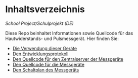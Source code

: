 # Inhaltsverzeichnis
*School Project/Schulprojekt (DE)*

Diese Repo beinhaltet Informationen sowie Quellcode für das Hautwiderstands- und 
Pulsmessgerät. 
Hier finden Sie:
- [Die Verwendung dieser Geräte](Verwendung.md)
- [Den Entwicklungsprotokoll](Entwicklungsprotokoll.md)
- [Den Quellcode für den Zentralserver der Messgeräte](./messgeraet-server/)
- [Den Quellcode für die Messgeräte](./Programm/Puls-%20und%20Hautwiderstandsmessgeraet/)
- [Den Schaltplan des Messgeräts](./Schaltplan.png)